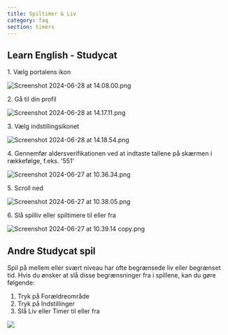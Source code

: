 ```yaml
---
title: Spiltimer & Liv
category: faq
section: timers
---
```

## Learn English \- Studycat

1\. Vælg portalens ikon

![Screenshot 2024-06-28 at 14.08.00.png](https://help.studycat.com/hc/article_attachments/34341801981977)

2\. Gå til din profil

![Screenshot 2024-06-28 at 14.17.11.png](https://help.studycat.com/hc/article_attachments/34341801989401)

3\. Vælg indstillingsikonet

![Screenshot 2024-06-28 at 14.18.54.png](https://help.studycat.com/hc/article_attachments/34341801998361)

4\. Gennemfør aldersverifikationen ved at indtaste tallene på skærmen i rækkefølge, f.eks. '551'

![Screenshot 2024-06-27 at 10.36.34.png](https://help.studycat.com/hc/article_attachments/34277789492249)

5\. Scroll ned

![Screenshot 2024-06-27 at 10.38.05.png](https://help.studycat.com/hc/article_attachments/34277789494937)

6\. Slå spilliv eller spiltimere til eller fra

![Screenshot 2024-06-27 at 10.39.14 copy.png](https://help.studycat.com/hc/article_attachments/34277789497369)

## Andre Studycat spil

Spil på mellem eller svært niveau har ofte begrænsede liv eller begrænset tid. Hvis du ønsker at slå disse begrænsninger fra i spillene, kan du gøre følgende:

1. Tryk på Forældreområde
2. Tryk på Indstillinger
3. Slå Liv eller Timer til eller fra

![](https://help.studycat.com/hc/article_attachments/27187505863193)
